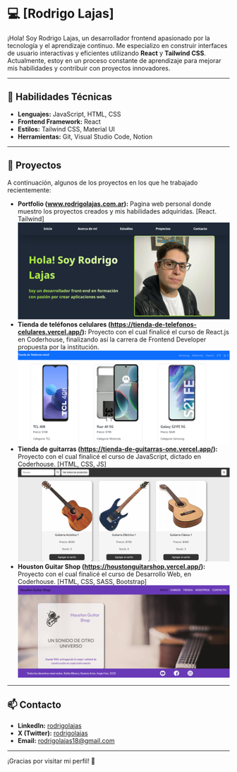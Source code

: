 # 💻 [Rodrigo Lajas]

¡Hola! Soy Rodrigo Lajas, un desarrollador frontend apasionado por la tecnología y el aprendizaje continuo. 
Me especializo en construir interfaces de usuario interactivas y eficientes utilizando **React** y **Tailwind CSS**. 
Actualmente, estoy en un proceso constante de aprendizaje para mejorar mis habilidades y contribuir con proyectos innovadores. 

---

## 🚀 Habilidades Técnicas

- **Lenguajes:** JavaScript, HTML, CSS
- **Frontend Framework:** React
- **Estilos:** Tailwind CSS, Material UI
- **Herramientas:** Git, Visual Studio Code, Notion

---

## 📂 Proyectos

A continuación, algunos de los proyectos en los que he trabajado recientemente:

- **Portfolio (www.rodrigolajas.com.ar):** Pagina web personal donde muestro los proyectos creados y mis habilidades adquiridas. [React. Tailwind]
![Portfolio personal](https://github.com/Rodrigo-Lajas/Rodrigo-Lajas/blob/main/Portfolio.png)
- **Tienda de teléfonos celulares (https://tienda-de-telefonos-celulares.vercel.app/):** Proyecto con el cual finalicé el curso de React.js en Coderhouse, finalizando así la carrera de Frontend Developer propuesta por la institución.
![Tienda de teléfonos celulares](https://github.com/Rodrigo-Lajas/Rodrigo-Lajas/blob/main/tiendaDeTelefonosCelulares.png) 
- **Tienda de guitarras (https://tienda-de-guitarras-one.vercel.app/):** Proyecto con el cual finalicé el curso de JavaScript, dictado en Coderhouse. [HTML, CSS, JS]
![Tienda de guitarras](https://github.com/Rodrigo-Lajas/Rodrigo-Lajas/blob/main/tiendaDeGuitarras.png)
- **Houston Guitar Shop (https://houstonguitarshop.vercel.app/):** Proyecto con el cual finalicé el curso de Desarrollo Web, en Coderhouse. [HTML, CSS, SASS, Bootstrap]
![Houston Guitar Shop](https://github.com/Rodrigo-Lajas/Rodrigo-Lajas/blob/main/houstonGuitarShop.png)

---

## 📫 Contacto

- **LinkedIn:** [rodrigolajas](http://linkedin.com/in/rodrigolajas_blank)
- **X (Twitter):** [rodrigolajas](https://x.com/rodrigolajas_blank)
- **Email:** [rodrigolajas18@gmail.com](mailto:rodrigolajas18@gmail.com_blank)

---

¡Gracias por visitar mi perfil! 🚀
